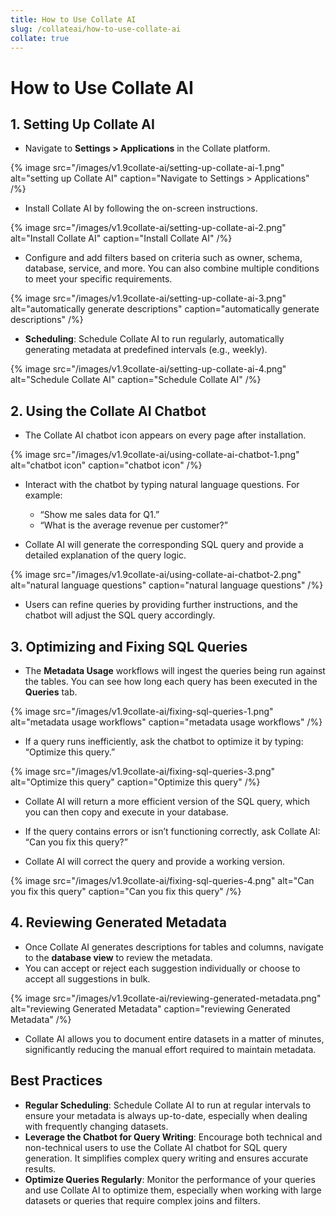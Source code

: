 ```yaml
---
title: How to Use Collate AI
slug: /collateai/how-to-use-collate-ai
collate: true
---
```


# How to Use Collate AI

## 1. Setting Up Collate AI
- Navigate to **Settings > Applications** in the Collate platform.

{% image
src="/images/v1.9collate-ai/setting-up-collate-ai-1.png"
alt="setting up Collate AI"
caption="Navigate to Settings > Applications"
/%}

- Install Collate AI by following the on-screen instructions.

{% image
src="/images/v1.9collate-ai/setting-up-collate-ai-2.png"
alt="Install Collate AI"
caption="Install Collate AI"
/%}

- Configure and add filters based on criteria such as owner, schema, database, service, and more. You can also combine multiple conditions to meet your specific requirements.

{% image
src="/images/v1.9collate-ai/setting-up-collate-ai-3.png"
alt="automatically generate descriptions"
caption="automatically generate descriptions"
/%}

- **Scheduling**: Schedule Collate AI to run regularly, automatically generating metadata at predefined intervals (e.g., weekly).

{% image
src="/images/v1.9collate-ai/setting-up-collate-ai-4.png"
alt="Schedule Collate AI"
caption="Schedule Collate AI"
/%}

## 2. Using the Collate AI Chatbot
- The Collate AI chatbot icon appears on every page after installation.

{% image
src="/images/v1.9collate-ai/using-collate-ai-chatbot-1.png"
alt="chatbot icon"
caption="chatbot icon"
/%}

- Interact with the chatbot by typing natural language questions. For example:
  - “Show me sales data for Q1.”
  - “What is the average revenue per customer?”

- Collate AI will generate the corresponding SQL query and provide a detailed explanation of the query logic.

{% image
src="/images/v1.9collate-ai/using-collate-ai-chatbot-2.png"
alt="natural language questions"
caption="natural language questions"
/%}

- Users can refine queries by providing further instructions, and the chatbot will adjust the SQL query accordingly.

## 3. Optimizing and Fixing SQL Queries

- The **Metadata Usage** workflows will ingest the queries being run against the tables. You can see how long each query has been executed in the **Queries** tab.

{% image
src="/images/v1.9collate-ai/fixing-sql-queries-1.png"
alt="metadata usage workflows"
caption="metadata usage workflows"
/%}

- If a query runs inefficiently, ask the chatbot to optimize it by typing: “Optimize this query.”

{% image
src="/images/v1.9collate-ai/fixing-sql-queries-3.png"
alt="Optimize this query"
caption="Optimize this query"
/%}

- Collate AI will return a more efficient version of the SQL query, which you can then copy and execute in your database.

- If the query contains errors or isn’t functioning correctly, ask Collate AI: “Can you fix this query?” 

- Collate AI will correct the query and provide a working version.

{% image
src="/images/v1.9collate-ai/fixing-sql-queries-4.png"
alt="Can you fix this query"
caption="Can you fix this query"
/%}

## 4. Reviewing Generated Metadata
- Once Collate AI generates descriptions for tables and columns, navigate to the **database view** to review the metadata.
- You can accept or reject each suggestion individually or choose to accept all suggestions in bulk.

{% image
src="/images/v1.9collate-ai/reviewing-generated-metadata.png"
alt="reviewing Generated Metadata"
caption="reviewing Generated Metadata"
/%}

- Collate AI allows you to document entire datasets in a matter of minutes, significantly reducing the manual effort required to maintain metadata.

## Best Practices
- **Regular Scheduling**: Schedule Collate AI to run at regular intervals to ensure your metadata is always up-to-date, especially when dealing with frequently changing datasets.
- **Leverage the Chatbot for Query Writing**: Encourage both technical and non-technical users to use the Collate AI chatbot for SQL query generation. It simplifies complex query writing and ensures accurate results.
- **Optimize Queries Regularly**: Monitor the performance of your queries and use Collate AI to optimize them, especially when working with large datasets or queries that require complex joins and filters.
